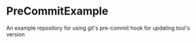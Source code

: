 # PreCommitExample
An example repository for using git's pre-commit hook for updating tool's version
